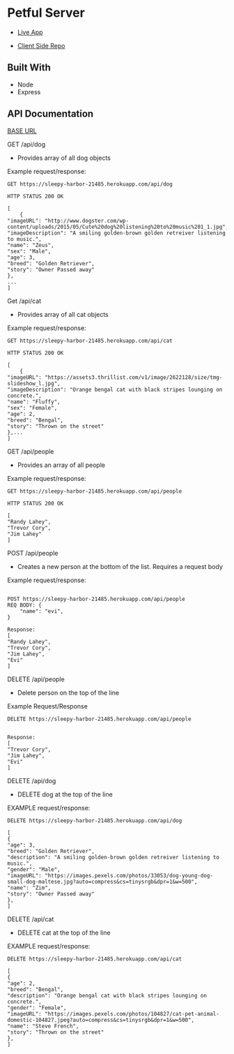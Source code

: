 # Petful Server

- [Live App](https://petful-client-template-pearl.vercel.app/)

- [Client Side Repo](https://github.com/eriyanto87/petful-client)

## Built With

- Node
- Express

## API Documentation

[BASE URL](https://sleepy-harbor-21485.herokuapp.com)

GET /api/dog

- Provides array of all dog objects

Example request/response:

```
GET https://sleepy-harbor-21485.herokuapp.com/api/dog

HTTP STATUS 200 OK

[
    {
"imageURL": "http://www.dogster.com/wp-content/uploads/2015/05/Cute%20dog%20listening%20to%20music%201_1.jpg",
"imageDescription": "A smiling golden-brown golden retreiver listening to music.",
"name": "Zeus",
"sex": "Male",
"age": 3,
"breed": "Golden Retriever",
"story": "Owner Passed away"
},
...
]
```

Get /api/cat

- Provides array of all cat objects

Example request/response:

```
GET https://sleepy-harbor-21485.herokuapp.com/api/cat

HTTP STATUS 200 OK

[
    {
"imageURL": "https://assets3.thrillist.com/v1/image/2622128/size/tmg-slideshow_l.jpg",
"imageDescription": "Orange bengal cat with black stripes lounging on concrete.",
"name": "Fluffy",
"sex": "Female",
"age": 2,
"breed": "Bengal",
"story": "Thrown on the street"
},...
]

```

GET /api/people

- Provides an array of all people

Example request/response:

```
GET https://sleepy-harbor-21485.herokuapp.com/api/people

HTTP STATUS 200 OK

[
"Randy Lahey",
"Trevor Cory",
"Jim Lahey"
]

```

POST /api/people

- Creates a new person at the bottom of the list. Requires a request body

Example request/response:

```

POST https://sleepy-harbor-21485.herokuapp.com/api/people
REQ BODY: {
    "name": "evi",
}

Response:
[
"Randy Lahey",
"Trevor Cory",
"Jim Lahey",
"Evi"
]

```

DELETE /api/people

- Delete person on the top of the line

Example Request/Response

```
DELETE https://sleepy-harbor-21485.herokuapp.com/api/people


Response:
[
"Trevor Cory",
"Jim Lahey",
"Evi"
]

```

DELETE /api/dog

- DELETE dog at the top of the line

EXAMPLE request/response:

```
DELETE https://sleepy-harbor-21485.herokuapp.com/api/dog

[
{
"age": 3,
"breed": "Golden Retriever",
"description": "A smiling golden-brown golden retreiver listening to music.",
"gender": "Male",
"imageURL": "https://images.pexels.com/photos/33053/dog-young-dog-small-dog-maltese.jpg?auto=compress&cs=tinysrgb&dpr=1&w=500",
"name": "Zim",
"story": "Owner Passed away"
},
]
```

DELETE /api/cat

- DELETE cat at the top of the line

EXAMPLE request/response:

```
DELETE https://sleepy-harbor-21485.herokuapp.com/api/cat

[
{
"age": 2,
"breed": "Bengal",
"description": "Orange bengal cat with black stripes lounging on concrete.",
"gender": "Female",
"imageURL": "https://images.pexels.com/photos/104827/cat-pet-animal-domestic-104827.jpeg?auto=compress&cs=tinysrgb&dpr=1&w=500",
"name": "Steve French",
"story": "Thrown on the street"
},
]
```

